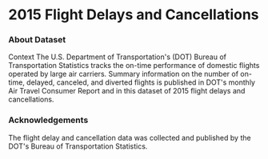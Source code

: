 # 2015 Flight Delays and Cancellations

### About Dataset
Context
The U.S. Department of Transportation's (DOT) Bureau of Transportation Statistics tracks the on-time performance of domestic flights operated by large air carriers. Summary information on the number of on-time, delayed, canceled, and diverted flights is published in DOT's monthly Air Travel Consumer Report and in this dataset of 2015 flight delays and cancellations.

### Acknowledgements
The flight delay and cancellation data was collected and published by the DOT's Bureau of Transportation Statistics.
